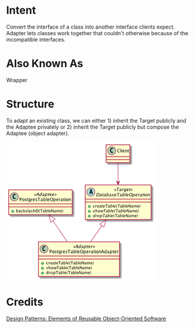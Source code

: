 # Intent
Convert the interface of a class into another interface clients expect. Adapter lets classes work together that couldn't otherwise because of the incompatible interfaces.

# Also Known As
Wrapper

# Structure
To adapt an existing class, we can either 1) inherit the Target publicly and the Adaptee privately or 2) inherit the Target publicly but compose the Adaptee (object adapter).

![Adapter](./adapter.png "Adapter")

# Credits
[Design Patterns: Elements of Reusable Object-Oriented Software](http://www.amazon.com/Design-Patterns-Elements-Reusable-Object-Oriented/dp/0201633612)
